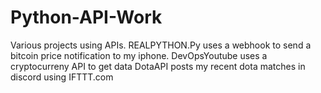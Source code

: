 # Python-API-Work
Various projects using APIs.
REALPYTHON.Py uses a webhook to send a bitcoin price notification to my iphone.
DevOpsYoutube uses a cryptocurreny API to get data
DotaAPI posts my recent dota matches in discord using IFTTT.com
